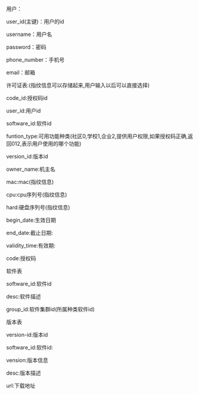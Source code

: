 用户：

user_id(主键)：用户的id

username：用户名

password：密码

phone_number：手机号

email：邮箱





许可证表:(指纹信息可以存储起来,用户输入以后可以直接选择)

code_id:授权码id

user_id:用户id

software_id:软件id

funtion_type:可用功能种类(社区0,学校1,企业2,提供用户权限,如果授权码正确,返回012,表示用户使用的哪个功能)

version_id:版本id

owner_name:机主名

mac:mac(指纹信息)

cpu:cpu序列号(指纹信息)

hard:硬盘序列号(指纹信息)

begin_date:生效日期

end_date:截止日期:

validity_time:有效期:

code:授权码





软件表

software_id:软件id

desc:软件描述

group_id:软件集群id(所属种类软件id)



版本表

version-id:版本id

software_id:软件id:

vension:版本信息

desc:版本描述

url:下载地址